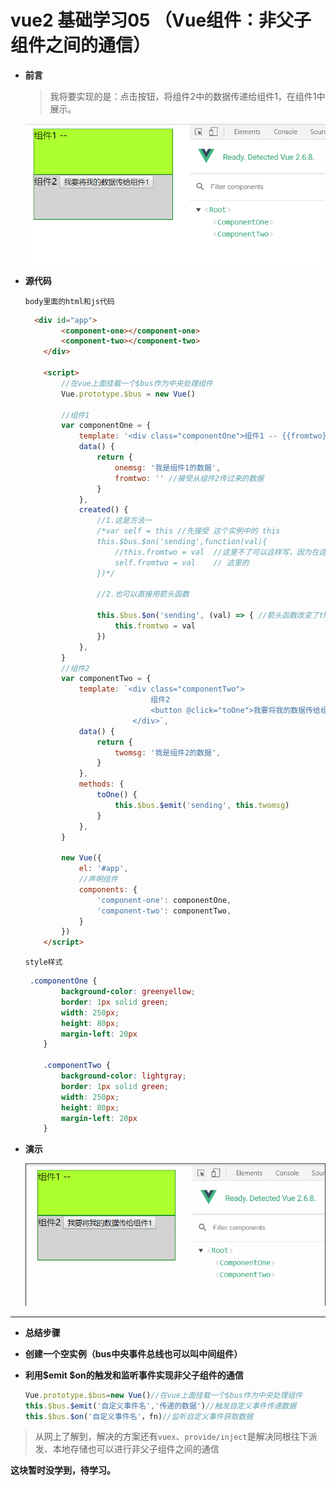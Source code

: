 # vue2 基础学习05 （Vue组件：非父子组件之间的通信）

- **前言**

  > 我将要实现的是：点击按钮，将组件2中的数据传递给组件1，在组件1中展示。

  ![](https://raw.githubusercontent.com/HunterXing/resourse/master/images/20190307095300.png)

- **源代码**

  `body里面的html和js代码`

  ```html
    <div id="app">
          <component-one></component-one>
          <component-two></component-two>
      </div>
  
      <script>
          //在vue上面挂载一个$bus作为中央处理组件
          Vue.prototype.$bus = new Vue()
  
          //组件1
          var componentOne = {
              template: '<div class="componentOne">组件1 -- {{fromtwo}}</div>',
              data() {
                  return {
                      onemsg: '我是组件1的数据',
                      fromtwo: '' //接受从组件2传过来的数据
                  }
              },
              created() {
                  //1.这是方法一
                  /*var self = this //先接受 这个实例中的 this
                  this.$bus.$on('sending',function(val){
                      //this.fromtwo = val  //这里不了可以这样写，因为在这个作用域中，this代表的是 $bus中
                      self.fromtwo = val    // 这里的 
                  })*/
  
                  //2.也可以直接用箭头函数
  
                  this.$bus.$on('sending', (val) => { //箭头函数改变了this的指向
                      this.fromtwo = val
                  })
              },
          }
          //组件2
          var componentTwo = {
              template: `<div class="componentTwo">
                              组件2
                              <button @click="toOne">我要将我的数据传给组件1</button>
                          </div>`,
              data() {
                  return {
                      twomsg: '我是组件2的数据',
                  }
              },
              methods: {
                  toOne() {
                      this.$bus.$emit('sending', this.twomsg)
                  }
              },
          }
  
          new Vue({
              el: '#app',
              //声明组件
              components: {
                  'component-one': componentOne,
                  'component-two': componentTwo,
              }
          })
      </script>
  ```

  `style样式`

  ```css
   .componentOne {
          background-color: greenyellow;
          border: 1px solid green;
          width: 250px;
          height: 80px;
          margin-left: 20px
      }
  
      .componentTwo {
          background-color: lightgray;
          border: 1px solid green;
          width: 250px;
          height: 80px;
          margin-left: 20px
      }
  ```

  

- **演示**

  ![](https://raw.githubusercontent.com/HunterXing/resourse/master/images/GIF2.gif)





---

-  **总结步骤**

  - **创建一个空实例（bus中央事件总线也可以叫中间组件）**

  - **利用$emit  $on的触发和监听事件实现非父子组件的通信**

    ```javascript
    Vue.prototype.$bus=new Vue()//在vue上面挂载一个$bus作为中央处理组件
    this.$bus.$emit('自定义事件名','传递的数据')//触发自定义事件传递数据
    this.$bus.$on('自定义事件名'，fn)//监听自定义事件获取数据
    ```

    

>  从网上了解到，解决的方案还有`vuex`、`provide/inject`是解决同根往下派发、本地存储也可以进行非父子组件之间的通信

**这块暂时没学到，待学习。**


